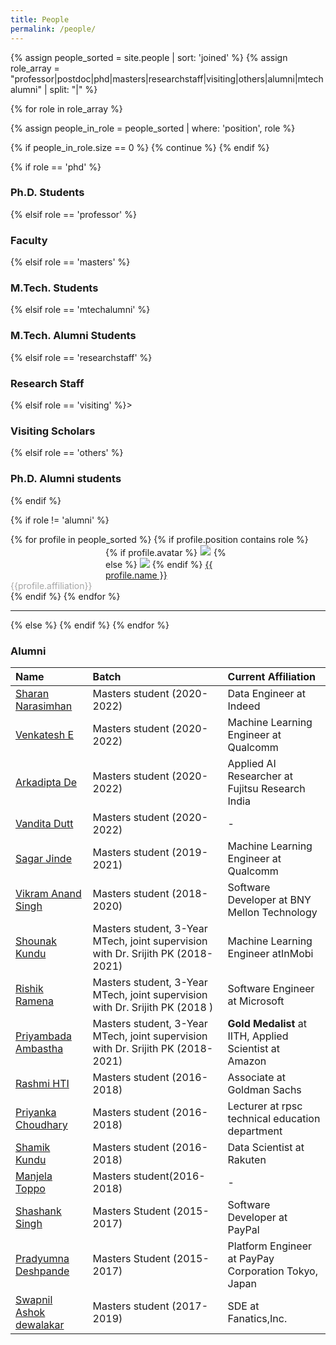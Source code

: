 ```yaml
---
title: People
permalink: /people/
---
```


{% assign people_sorted = site.people | sort: 'joined' %}
{% assign role_array = "professor|postdoc|phd|masters|researchstaff|visiting|others|alumni|mtechalumni" | split: "|" %}

{% for role in role_array %}

{% assign people_in_role = people_sorted | where: 'position', role %}

<!-- Skip section if there's nobody -->
{% if people_in_role.size == 0 %}
  {% continue %}
{% endif %}

<div class="pos_header">
{% if role == 'phd' %}
<h3>Ph.D. Students</h3>
 {% elsif role == 'professor' %}
<h3>Faculty</h3>
 {% elsif role == 'masters' %}
<h3>M.Tech. Students</h3>
{% elsif role == 'mtechalumni' %}
<h3>M.Tech. Alumni Students</h3>
 {% elsif role == 'researchstaff' %}
<h3>Research Staff</h3>
 {% elsif role == 'visiting' %}>
<h3>Visiting Scholars</h3>
 {% elsif role == 'others' %}
<h3>Ph.D. Alumni students</h3>
{% endif %}
</div>

{% if role != 'alumni' %}
<div class="content list people">
  {% for profile in people_sorted %}
    {% if profile.position contains role %}
      <div class="list-item-people">
        <div class="list-post-title">
        <div class="" style="width:200px; margin:0 auto;">
          {% if profile.avatar %}
            <a href="{{ site.baseurl }}{{ profile.url }}"><img class="profile-thumbnail" src="{{site.baseurl}}/images/people/{{profile.avatar}}" style="border: 1px solid #e6e6e6; align:center"></a>
          {% else %}
            <a href="{{ site.baseurl }}{{ profile.url }}"><img class="profile-thumbnail" src="http://evansheline.com/wp-content/uploads/2011/02/facebook-Storm-Trooper.jpg"></a>
          {% endif %}
         <a class="people" href="{{ site.baseurl }}{{ profile.url }}">{{ profile.name }}</a>
        </div>
        <span style="width: 150px; color: #a6a6a6;">{{profile.affiliation}}</span>
        </div>
      </div>    
    {% endif %}
  {% endfor %}
</div>
<hr>

{% else %}
{% endif %}
{% endfor %}

<h3>Alumni</h3>


| Name | Batch | Current Affiliation |
| :------------- |:-------------| :-----------|
| [Sharan Narasimhan](https://www.linkedin.com/in/sharan21/) | Masters student (2020-2022) | Data Engineer at Indeed|
| [Venkatesh E](https://www.linkedin.com/in/venkateshelangovan/) | Masters student (2020-2022) |  Machine Learning Engineer at Qualcomm
| [Arkadipta De](https://www.linkedin.com/in/arkadipta-de/) | Masters student (2020-2022) | Applied AI Researcher at Fujitsu Research India|
| [Vandita Dutt ](https://www.linkedin.com/in/vandita-dutt-840646141/) | Masters student (2020-2022) | -|
| [Sagar Jinde ](https://www.linkedin.com/in/sagarjinde/) | Masters student (2019-2021) | Machine Learning Engineer at Qualcomm|
| [Vikram Anand Singh ](https://www.linkedin.com/in/vikramanandsingh/) |Masters student (2018-2020) |Software Developer at BNY Mellon Technology|
| [Shounak Kundu](https://www.linkedin.com/in/shounak-kundu-53977817/) |Masters student, 3-Year MTech, joint supervision with Dr. Srijith PK (2018-2021) | Machine Learning Engineer atInMobi  |
| [Rishik Ramena ](https://www.linkedin.com/in/rishik-ramena-0a0b52b0/) | Masters student, 3-Year MTech, joint supervision with Dr. Srijith PK (2018 ) | Software Engineer at Microsoft |
| [Priyambada Ambastha](https://www.linkedin.com/in/priyambada-ambastha-133962119/) | Masters student, 3-Year MTech, joint supervision with Dr. Srijith PK (2018-2021) | <b>Gold Medalist</b> at IITH, Applied Scientist at Amazon  |
| [Rashmi HTI ](https://www.linkedin.com/in/rashmi-hti-3bb52039/) | Masters student (2016-2018) | Associate at Goldman Sachs |
| [Priyanka Choudhary](https://www.linkedin.com/in/priyanka-choudhary-9b0b46111/) | Masters student (2016-2018) | Lecturer at rpsc technical education department |
| [Shamik Kundu ](https://www.linkedin.com/in/shamikkundu/) | Masters student (2016-2018) |Data Scientist at Rakuten  |
| [Manjela Toppo ](https://www.linkedin.com/in/manjela-toppo-021342154/) | Masters student(2016-2018) | - |
| [Shashank Singh](https://www.linkedin.com/in/shashank-singh-a527bb112/) | Masters Student (2015-2017) |Software Developer at PayPal|
| [Pradyumna Deshpande ](https://www.linkedin.com/in/pradyumna-deshpande-72a51455/) | Masters Student (2015-2017) | Platform Engineer at PayPay Corporation Tokyo, Japan |
| [Swapnil Ashok dewalakar](https://www.linkedin.com/in/swapdewalkar/)| Masters student (2017-2019) | SDE at Fanatics,Inc. |


